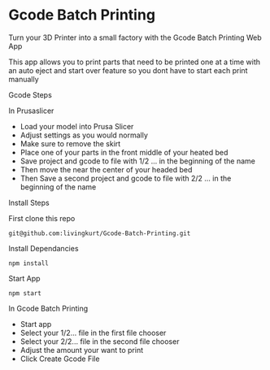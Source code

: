 # Gcode Batch Printing
Turn your 3D Printer into a small factory with the Gcode Batch Printing Web App

This app allows you to print parts that need to be printed one at a time with an auto eject and start over feature so you dont have to start each print manually

Gcode Steps

In Prusaslicer
- Load your model into Prusa Slicer
- Adjust settings as you would normally
- Make sure to remove the skirt
- Place one of your parts in the front middle of your heated bed
- Save project and gcode to file with 1/2 ... in the beginning of the name
- Then move the near the center of your headed bed
- Then Save a second project and gcode to file with 2/2 ... in the beginning of the name

Install Steps

First clone this repo

```shell
git@github.com:livingkurt/Gcode-Batch-Printing.git
```

Install Dependancies

```shell
npm install
```
Start App

```shell
npm start
```

In Gcode Batch Printing

- Start app
- Select your 1/2... file in the first file chooser
- Select your 2/2... file in the second file chooser
- Adjust the amount your want to print
- Click Create Gcode File

